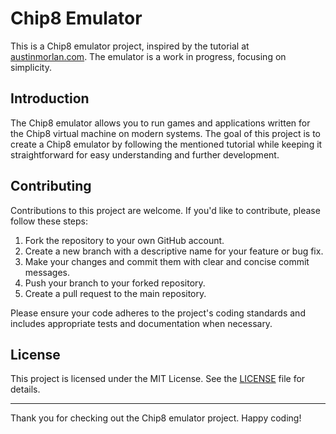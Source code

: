 # Chip8 Emulator

This is a Chip8 emulator project, inspired by the tutorial at [austinmorlan.com](https://austinmorlan.com/posts/chip8_emulator/). The emulator is a work in progress, focusing on simplicity.

## Introduction

The Chip8 emulator allows you to run games and applications written for the Chip8 virtual machine on modern systems. The goal of this project is to create a Chip8 emulator by following the mentioned tutorial while keeping it straightforward for easy understanding and further development.

## Contributing

Contributions to this project are welcome. If you'd like to contribute, please follow these steps:

1. Fork the repository to your own GitHub account.
2. Create a new branch with a descriptive name for your feature or bug fix.
3. Make your changes and commit them with clear and concise commit messages.
4. Push your branch to your forked repository.
5. Create a pull request to the main repository.

Please ensure your code adheres to the project's coding standards and includes appropriate tests and documentation when necessary.

## License

This project is licensed under the MIT License. See the [LICENSE](LICENSE) file for details.

---

Thank you for checking out the Chip8 emulator project. Happy coding!
